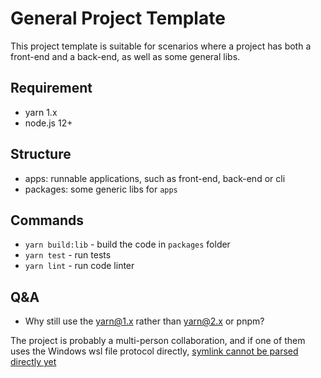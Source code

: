 # General Project Template

This project template is suitable for scenarios where a project has both a front-end and a back-end, as well as some
general libs.

## Requirement

- yarn 1.x
- node.js 12+

## Structure

- apps: runnable applications, such as front-end, back-end or cli
- packages: some generic libs for `apps`

## Commands

- `yarn build:lib` - build the code in `packages` folder
- `yarn test` - run tests
- `yarn lint` - run code linter

## Q&A

- Why still use the yarn@1.x rather than yarn@2.x or pnpm?

The project is probably a multi-person collaboration, and if one of them uses the Windows wsl file protocol directly,
[symlink cannot be parsed directly yet](https://github.com/microsoft/WSL/issues/5118)

